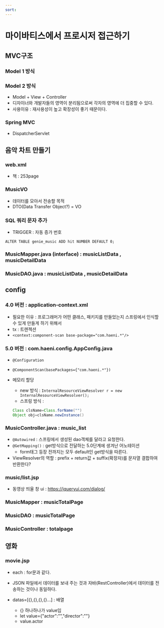 ```yaml
---
sort:
---
```


# 마이바티스에서 프로시저 접근하기


## MVC구조

### Model 1 방식

### Model 2 방식
- Model + View + Controller
- 디자이너와 개발자들의 영역이 분리됨으로써 각자의 영역에 더 집중할 수 있다. 
- 사용이유 : 재사용성이 높고 확장성이 좋기 때문이다.

### Spring MVC
- DispatcherServlet


## 음악 차트 만들기

### web.xml
- 책 : 253page

### MusicVO
- 데이터를 모아서 전송할 목적
- DTO(Data Transfer Object?) = VO

### SQL 쿼리 문자 추가

- TRIGGER : 자동 증가 번호

```ORACLE
ALTER TABLE genie_music ADD hit NUMBER DEFAULT 0;
```

### MusicMapper.java (interface) : musicListData , musicDetailData

### MusicDAO.java : musicListData , musicDetailData





## config

### 4.0 버전 : application-context.xml
- 필요한 이유 : 프로그래머가 어떤 클래스, 패키지를 만들었는지 스프링에서 인식할 수 있게 만들게 하기 위해서
- tx : 트렌젝션
- `<context:component-scan base-package="com.haeni.*"/>	`

### 5.0 버전 : com.haeni.config.AppConfig.java
- `@Configuration`
- `@ComponentScan(basePackages={"com.haeni.*"})`

- 메모리 할당
  - new 방식 : `InternalResourceViewResolver r = new InternalResourceViewResolver();`
  - 스프링 방식 : 
  
  ```java
  Class clsName=Class.forName("")
  Object obj=clsName.newInstance()
  ```
  
  
### MusicController.java : music_list
- `@Autowired` : 스프링에서 생성된 dao객체를 달라고 요청한다.
- `@GetMapping()` : get방식으로 전달하는 5.0단계에 생겨난 어노테이션
  - form태그 등장 전까지는 모두 default인 get방식을 따른다. 
- ViewResolver의 역할 : prefix + return값 + suffix(확장자)를 문자열 결합하여 반환한다?

### music/list.jsp
- 동영상 띄울 창 ui : https://jqueryui.com/dialog/

### MusicMapper : musicTotalPage

### MusicDAO : musicTotalPage

### MusicController : totalpage

## 영화

### movie.jsp

- each : for문과 같다.
- JSON 파일에서 데이터를 보내 주는 것과 자바(RestController)에서 데이터를 전송하는 것이나 동일하다.

- datas=[{},{},{},{}...] : 배열
  - {} 하나하나가 value임
  - let value={"actor":"","director":""}
  - value.actor
